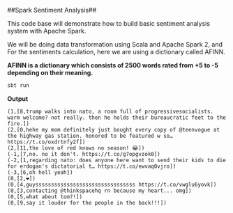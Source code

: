 ##Spark Sentiment Analysis##

This code base will demonstrate how to build basic sentiment analysis system with Apache Spark.

We will be doing data transformation using Scala and Apache Spark 2, 
and For the sentiments calculation, here we are using a dictionary called AFINN.

__AFINN is a dictionary which consists of 2500 words rated from +5 to -5 depending on their meaning.__

```scala
sbt run
```

**Output**

```text
(1,[8,trump walks into nato, a room full of progressivesocialists. warm welcome? not really. then he holds their bureaucratic feet to the fire.])
(2,[0,hehe my mom definitely just bought every copy of @teenvogue at the highway gas station. honored to be featured w so… https://t.co/oxdrtnfy2f])
(2,[11,the love of red knows no season! 😂])
(-1,[7,no. no it don't. https://t.co/g7opgvzok0])
(-2,[1,regarding nato: does anyone here want to send their kids to die for erdogan's dictatorial t… https://t.co/ewvaq0vjro])
(-3,[6,oh hell yeah])
(0,[2,❤️])
(0,[4,guyssssssssssssssssssssssssssssssss https://t.co/vwglu6yovk])
(0,[3,contacting @thinkspacehq rn because my heart... omg])
(0,[5,what about tom?!])
(0,[9,say it louder for the people in the back!!!])
```